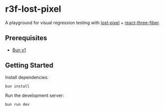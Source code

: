 # r3f-lost-pixel

A playground for visual regression testing with [lost-pixel](https://github.com/lost-pixel/lost-pixel) + [react-three-fiber](https://github.com/pmndrs/react-three-fiber/).

## Prerequisites

- [Bun v1](https://bun.sh/)

## Getting Started

Install dependencies:

```sh
bun install
```

Run the development server:

```sh
bun run dev
```
